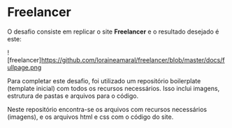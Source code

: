 # Freelancer

O desafio consiste em replicar o site **Freelancer** e o resultado desejado é este:

![freelancer]https://github.com/loraineamaral/freelancer/blob/master/docs/fullpage.png


Para completar este desafio, foi utilizado um repositório boilerplate (template inicial) com todos os recursos necessários. Isso inclui imagens, estrutura de pastas e arquivos para o código.

Neste repositório encontra-se os arquivos com recursos necessários (imagens), e os arquivos html e css com o código do site. 


